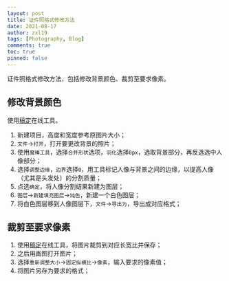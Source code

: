 ```yaml
---
layout: post
title: 证件照格式修改方法
date: 2021-08-17
author: zxl19
tags: [Photography, Blog]
comments: true
toc: true
pinned: false
---
```


证件照格式修改方法，包括修改背景颜色、裁剪至要求像素。

<!-- more -->

## 修改背景颜色

使用[稿定](https://ps.gaoding.com/#/)在线工具。

1. 新建项目，高度和宽度参考原图片大小；
2. `文件`->`打开`，打开要更改背景的照片；
3. 使用`魔棒工具`，选择`合并形状`选项，`羽化`选择`0px`，选取背景部分，再反选选中人像部分；
4. 选择`调整边缘`，`边界`选择`0`，用工具标记人像与背景之间的边缘，以提高人像（尤其是头发处）的分割质量；
5. 点选`确定`，将人像分割结果新建为图层；
6. `图层`->`新建填充图层`->`纯色`，新建一个白色图层；
7. 将白色图层移到人像图层下，`文件`->`导出为`，导出成对应格式；

## 裁剪至要求像素

1. 使用[稿定](https://ps.gaoding.com/#/)在线工具，将图片裁剪到对应长宽比并保存；
2. 之后用画图打开图片；
3. 选择`重新调整大小`->`固定纵横比`->`像素`，输入要求的像素值；
4. 将图片另存为要求的格式；
